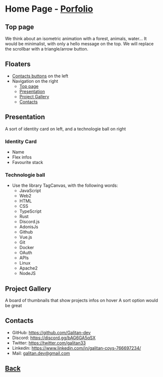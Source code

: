# Home Page - [Porfolio](Portfolio.md)

## Top page

We think about an isometric animation with a forest, animals, water...
It would be minimalist, with only a hello message on the top.
We will replace the scrollbar with a triangle/arrow button.


## Floaters
-  [Contacts buttons](Home%20Page.md#contacts) on the left
-  Navigation on the right
	-  [Top page](Home%20Page.md#top-page)
	-  [Presentation](Home%20Page.md#presentation)
	-  [Project Gallery](Home%20Page.md#project-gallery)
	-  [Contacts](Home%20Page.md#contacts)

## Presentation
A sort of identity card on left, and a technologie ball on right

### Identity Card
- Name
- Flex infos
- Favourite stack

### Technologie ball
- Use the library TagCanvas, with the following words:
	- JavaScript
	- Web2
	- HTML
	- CSS
	- TypeScript
	- Rust
	- Discord.js
	- AdonisJs
	- Github
	- Vue.js
	- Git
	- Docker
	- OAuth
	- APIs
	- Linux
	- Apache2
	- NodeJS

## Project Gallery
A board of thumbnails that show projects infos on hover
A sort option would be great

## Contacts
- GitHub: <https://github.com/Galitan-dev>
- Discord: <https://discord.gg/bAG6GA5qSX>
- Twitter: <https://twitter.com/galitan33>
- Linkedin: <https://www.linkedin.com/in/galitan-coys-766697234/>
- Mail: <galitan.dev@gmail.com>

## [Back](Portfolio.md#pages)